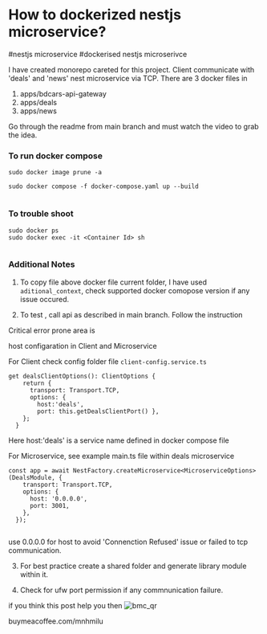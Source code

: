 # How to dockerized nestjs microservice?

#nestjs microservice #dockerised nestjs microserivce

I have created monorepo careted for this project. Client communicate with 'deals' and 'news' nest microservice via TCP. There are 3 docker files in 

1) apps/bdcars-api-gateway 
2) apps/deals
3) apps/news


Go through the readme from main branch and must watch the video to grab the idea. 


### To run docker compose 

```
sudo docker image prune -a

sudo docker compose -f docker-compose.yaml up --build


```

### To trouble shoot 

```
sudo docker ps
sudo docker exec -it <Container Id> sh


```

### Additional Notes

1) To copy file above docker file current folder, I have used `aditional_context`, check supported docker comopose version if any issue occured.

2) To test , call api as described in main branch. Follow the instruction

Critical error prone area is 

host configaration in Client and Microservice

For Client check config folder file `client-config.service.ts`

```
get dealsClientOptions(): ClientOptions {
    return {
      transport: Transport.TCP,
      options: {
        host:'deals',
        port: this.getDealsClientPort() },
    };
  }

```

Here host:'deals' is a service name defined in docker compose file


For Microservice, see example main.ts file within deals microservice

```
const app = await NestFactory.createMicroservice<MicroserviceOptions>(DealsModule, {
    transport: Transport.TCP,
    options: { 
      host: '0.0.0.0',
      port: 3001,
    },
  });


```

use 0.0.0.0 for host to avoid 'Connenction Refused' issue or failed to tcp communication. 

3) For best practice create a shared folder and generate library module within it. 

4) Check for ufw port permission if any commnunication failure. 


if you think this post help you then 
![bmc_qr](https://github.com/user-attachments/assets/70a1c34b-9d32-4762-bd3d-247726b67c5f)



buymeacoffee.com/mnhmilu
